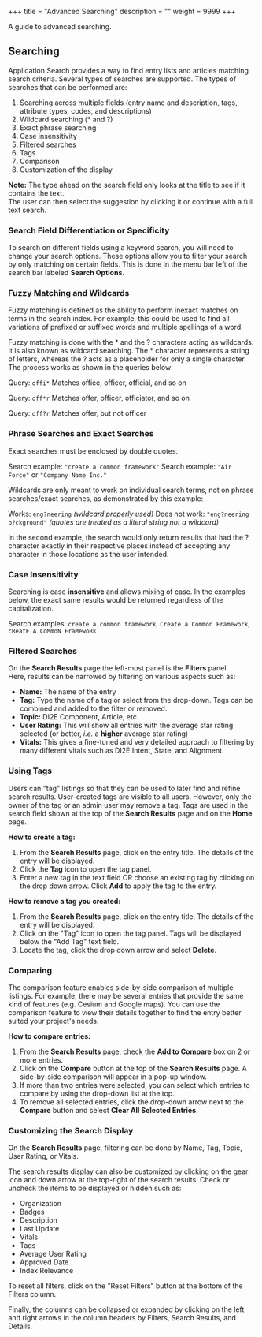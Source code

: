 +++
title = "Advanced Searching"
description = ""
weight = 9999
+++

A guide to advanced searching.
<!--more-->

## Searching

Application Search provides a way to find entry lists and articles
matching search criteria. Several types of searches are supported. The
types of searches that can be performed are:

1. Searching across multiple fields (entry name and description, tags, attribute types, codes, and descriptions)
1. Wildcard searching (\* and ?)
1. Exact phrase searching
1. Case insensitivity
1. Filtered searches
1. Tags
1. Comparison
1. Customization of the display

**Note:** The type ahead on the search field only looks at the title to see if it contains the text.  
The user can then select the suggestion by clicking it or continue with a full text search.

### Search Field Differentiation or Specificity

To search on different fields using a keyword search, you will need to change your search options. These
options allow you to filter your search by only matching on certain fields. This is done in the menu bar left of the search bar labeled **Search Options**.

### Fuzzy Matching and Wildcards

Fuzzy matching is defined as the ability to perform inexact matches on
terms in the search index. For example, this could be used to find all
variations of prefixed or suffixed words and multiple spellings of a
word.

Fuzzy matching is done with the * and the ? characters acting as
wildcards. It is also known as wildcard searching. The * character
represents a string of letters, whereas the ? acts as a placeholder for
only a single character. The process works as shown in the queries
below:

Query: `offi*` Matches office, officer, official, and so on

Query: `off*r` Matches offer, officer, officiator, and so on

Query: `off?r` Matches offer, but not officer

### Phrase Searches and Exact Searches

Exact searches must be enclosed by double quotes.

Search example: `"create a common framework"`
Search example: `"Air Force"` or `"Company Name Inc."`

Wildcards are only meant to work on individual search terms, not on
phrase searches/exact searches, as demonstrated by this example:

Works: `eng?neering` _(wildcard properly used)_
Does not work: `"eng?neering b?ckground"` _(quotes are treated as a literal string not a wildcard)_

In the second example, the search would only return results that had the
? character exactly in their respective places instead of
accepting any character in those locations as the user intended.

### Case Insensitivity

Searching is case **insensitive** and allows mixing of case. In the
examples below, the exact same results would be returned regardless of
the capitalization.

Search examples:
`create a common framework`, `Create a Common Framework`, `cReatE A CoMmoN FraMewoRk`

### Filtered Searches

On the **Search Results** page the left-most panel is the **Filters** panel.  
Here, results can be narrowed by filtering on various aspects such as:

* **Name:**  The name of the entry
* **Tag:**  Type the name of a tag or select from the drop-down.  Tags can be combined and added to the filter or removed.
* **Topic:**  DI2E Component, Article, etc.
* **User Rating:**  This will show all entries with the average star rating selected (or better, *i.e.* a **higher** average star rating)
* **Vitals:**  This gives a fine-tuned and very detailed approach to filtering by many different vitals such as DI2E Intent, State, and Alignment.

### Using Tags

Users can "tag" listings so that they can be used to later find and refine search results. User-created tags are visible to all users. However, only the
owner of the tag or an admin user may remove a tag. Tags are used in the search field shown at the top of the **Search Results** page and on the **Home** page.

**How to create a tag:**

1. From the **Search Results** page, click on the entry title.  The details of the entry will be displayed.
1. Click the **Tag** icon to open the tag panel.
1. Enter a new tag in the text field OR choose an existing tag by clicking on the drop down arrow.  Click **Add** to apply the tag to the entry.

**How to remove a tag you created:**

1. From the **Search Results** page, click on the entry title.  The details of the entry will be displayed.
1. Click on the "Tag" icon to open the tag panel. Tags will be displayed below the "Add Tag" text field.
1. Locate the tag, click the drop down arrow and select **Delete**.

### Comparing

The comparison feature enables side-by-side comparison of multiple
listings. For example, there may be several entries that provide the
same kind of features (e.g. Cesium and Google maps). You can use the
comparison feature to view their details together to find the entry
better suited your project's needs.

**How to compare entries:**

1. From the **Search Results** page, check the **Add to Compare** box on 2 or more entries.
1. Click on the **Compare** button at the top of the **Search Results** page. A side-by-side comparison will appear in a pop-up window.
1. If more than two entries were selected, you can select which entries to compare by using the drop-down list at the top.
1. To remove all selected entries, click the drop-down arrow next to the **Compare** button and select **Clear All Selected Entries**.

### Customizing the Search Display

On the **Search Results** page, filtering can be done by Name, Tag, Topic, User Rating, or Vitals.

The search results display can also be customized by clicking on the gear icon
and down arrow at the top-right of the search results.  Check or uncheck the
items to be displayed or hidden such as:

* Organization
* Badges
* Description
* Last Update
* Vitals
* Tags
* Average User Rating
* Approved Date
* Index Relevance

To reset all filters, click on the "Reset Filters" button at the bottom of the
Filters column.

Finally, the columns can be collapsed or expanded by clicking on the left and right
arrows in the column headers by Filters, Search Results, and Details.
